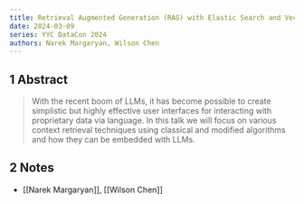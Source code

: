 ```yaml
---
title: Retrieval Augmented Generation (RAG) with Elastic Search and Vector Embeddings.
date: 2024-03-09
series: YYC DataCon 2024
authors: Narek Margaryan, Wilson Chen
---
```

## 1 Abstract
> With the recent boom of LLMs, it has become possible to create simplistic but highly effective user interfaces for interacting with proprietary data via language. In this talk we will focus on various context retrieval techniques using classical and modified algorithms and how they can be embedded with LLMs.

## 2 Notes
- [[Narek Margaryan]], [[Wilson Chen]]
